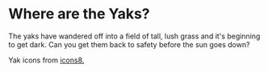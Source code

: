 # Where are the Yaks?

The yaks have wandered off into a field of tall, lush grass and it's beginning to get dark. Can you get them back to safety before the sun goes down?

Yak icons from [icons8.](icons8.com)
